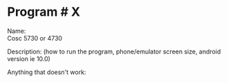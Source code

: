 # Program # X
Name:  
Cosc 5730 or 4730

Description:  (how to run the program, phone/emulator screen size, android version ie 10.0)

Anything that doesn't work:


